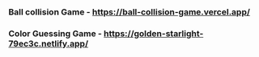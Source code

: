 ### Ball collision Game - https://ball-collision-game.vercel.app/

### Color Guessing Game - https://golden-starlight-79ec3c.netlify.app/


